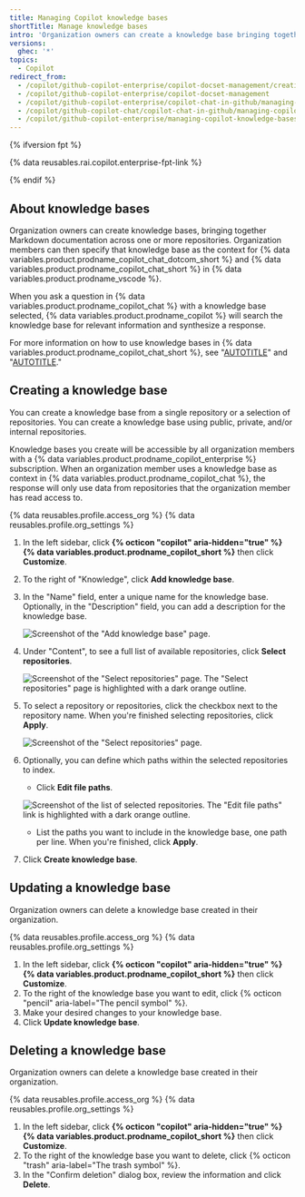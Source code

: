 ```yaml
---
title: Managing Copilot knowledge bases
shortTitle: Manage knowledge bases
intro: 'Organization owners can create a knowledge base bringing together Markdown documentation across one or more repositories, and then organization members can use that knowledge base as context for {% data variables.product.prodname_copilot_chat_dotcom_short %}.'
versions:
  ghec: '*'
topics:
  - Copilot
redirect_from:
  - /copilot/github-copilot-enterprise/copilot-docset-management/creating-private-docsets
  - /copilot/github-copilot-enterprise/copilot-docset-management
  - /copilot/github-copilot-enterprise/copilot-chat-in-github/managing-copilot-knowledge-bases
  - /copilot/github-copilot-chat/copilot-chat-in-github/managing-copilot-knowledge-bases
  - /copilot/github-copilot-enterprise/managing-copilot-knowledge-bases
---
```


{% ifversion fpt %}

{% data reusables.rai.copilot.enterprise-fpt-link %}

{% endif %}

## About knowledge bases

Organization owners can create knowledge bases, bringing together Markdown documentation across one or more repositories. Organization members can then specify that knowledge base as the context for {% data variables.product.prodname_copilot_chat_dotcom_short %} and {% data variables.product.prodname_copilot_chat_short %} in {% data variables.product.prodname_vscode %}.

When you ask a question in {% data variables.product.prodname_copilot_chat %} with a knowledge base selected, {% data variables.product.prodname_copilot %} will search the knowledge base for relevant information and synthesize a response.

For more information on how to use knowledge bases in {% data variables.product.prodname_copilot_chat_short %}, see "[AUTOTITLE](/copilot/github-copilot-chat/copilot-chat-in-github/using-github-copilot-chat-in-githubcom#asking-a-question-about-a-knowledge-base)" and "[AUTOTITLE](/copilot/github-copilot-chat/copilot-chat-in-ides/using-github-copilot-chat-in-your-ide#asking-a-question-about-a-knowledge-base-in-github-copilot-chat)."

## Creating a knowledge base

You can create a knowledge base from a single repository or a selection of repositories. You can create a knowledge base using public, private, and/or internal repositories.

Knowledge bases you create will be accessible by all organization members with a {% data variables.product.prodname_copilot_enterprise %} subscription. When an organization member uses a knowledge base as context in {% data variables.product.prodname_copilot_chat %}, the response will only use data from repositories that the organization member has read access to.

{% data reusables.profile.access_org %}
{% data reusables.profile.org_settings %}

1. In the left sidebar, click **{% octicon "copilot" aria-hidden="true" %} {% data variables.product.prodname_copilot_short %}** then click **Customize**.
1. To the right of "Knowledge", click **Add knowledge base**.
1. In the "Name" field, enter a unique name for the knowledge base. Optionally, in the "Description" field, you can add a description for the knowledge base.

    ![Screenshot of the "Add knowledge base" page.](/assets/images/help/copilot/copilot-create-knowledge-base-page.png)

1. Under "Content", to see a full list of available repositories, click **Select repositories**.

    ![Screenshot of the "Select repositories" page. The "Select repositories" page is highlighted with a dark orange outline.](/assets/images/help/copilot/copilot-select-repositories-button.png)

1. To select a repository or repositories, click the checkbox next to the repository name. When you're finished selecting repositories, click **Apply**.

    ![Screenshot of the "Select repositories" page.](/assets/images/help/copilot/copilot-select-repositories-page.png)

1. Optionally, you can define which paths within the selected repositories to index.

      * Click **Edit file paths**.

      ![Screenshot of the list of selected repositories. The "Edit file paths" link is highlighted with a dark orange outline.](/assets/images/help/copilot/copilot-select-paths-button.png)

      * List the paths you want to include in the knowledge base, one path per line. When you're finished, click **Apply**.

1. Click **Create knowledge base**.

## Updating a knowledge base

Organization owners can delete a knowledge base created in their organization.

{% data reusables.profile.access_org %}
{% data reusables.profile.org_settings %}

1. In the left sidebar, click **{% octicon "copilot" aria-hidden="true" %} {% data variables.product.prodname_copilot_short %}** then click **Customize**.
1. To the right of the knowledge base you want to edit, click {% octicon "pencil" aria-label="The pencil symbol" %}.
1. Make your desired changes to your knowledge base.
1. Click **Update knowledge base**.

## Deleting a knowledge base

Organization owners can delete a knowledge base created in their organization.

{% data reusables.profile.access_org %}
{% data reusables.profile.org_settings %}

1. In the left sidebar, click **{% octicon "copilot" aria-hidden="true" %} {% data variables.product.prodname_copilot_short %}** then click **Customize**.
1. To the right of the knowledge base you want to delete, click {% octicon "trash" aria-label="The trash symbol" %}.
1. In the "Confirm deletion" dialog box, review the information and click **Delete**.
